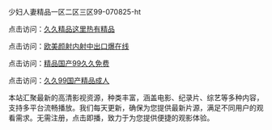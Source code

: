 少妇人妻精品一区二区三区99-070825-ht

点击访问：<a href="https://heiliaoxwd5i8.pages.dev">久久精品这里热有精品</a>

点击访问：<a href="https://heiliaowt0d7p.pages.dev">欧美颜射内射中出口爆在线</a>

点击访问：<a href="https://heiliaoga6s9v.pages.dev">精品国产99久久免费</a>

点击访问：<a href="https://heiliaoow5kzm.pages.dev">久久99国产精品成人</a>

本站汇聚最新的高清影视资源，种类丰富，涵盖电影、纪录片、综艺等多种内容，支持多平台流畅播放。我们每天更新，确保为您提供最新片源，满足不同用户的观看需求。无需注册，点击即播，致力于为您提供便捷的观影体验。

<span style="display:none;">[Canonical link](https://github.com/thuy20250708/thuy2 ）</span>

